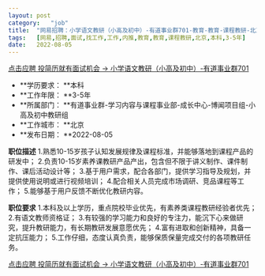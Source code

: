 ```yaml
---
layout:	post
category:	"job"
title:	"网易招聘：小学语文教研（小高及初中）-有道事业群701-教育-教育-课程教研-北京本科3-5年"
tags:	[网易,招聘,面试,找工作,工作,内推,教育,教育,课程教研,北京,本科,3-5年]
date:	2022-08-05
---
```


[点击应聘 投简历就有面试机会 -> 小学语文教研（小高及初中）-有道事业群701](http://mobile.bole.netease.com/bole/boleDetail?id=42129&employeeId=346f03c3cda5f04c&key=all)



- **学历要求： **本科
- **工作年限： **3-5年
- **所属部门： **有道事业群-学习内容与课程事业部-成长中心-博闻项目组-小高及初中教研组
- **工作城市： **北京
- **发布日期： **2022-08-05



**职位描述**
1.熟悉10-15岁孩子认知发展规律及课程标准，并能够落地到课程产品的研发中；
2.负责10-15岁素养课教研产品产出，包含但不限于讲义制作、课件制作、课后活动设计等；
3.基于用户需求，配合各部门，提供学习指导及规划，并提供使用说明或进行视频培训；
4.配合相关人员完成市场调研、竞品课程等工作；
5.能够基于用户反馈不断优化教研内容。



**职位要求**
1.本科及以上学历，重点院校毕业优先，有素养类课程教研经验者优先；
2.有语文教师资格证；
3.有较强的学习能力和良好的专注力，能沉下心来做研究，提升教研能力，有长期教研发展意愿优先；
4.富有进取和创新精神，具备一定抗压能力；
5.工作仔细，态度认真负责，能够保质保量完成交付的各项教研任务。



[点击应聘 投简历就有面试机会 -> 小学语文教研（小高及初中）-有道事业群701](http://mobile.bole.netease.com/bole/boleDetail?id=42129&employeeId=346f03c3cda5f04c&key=all)